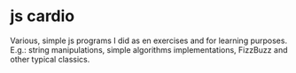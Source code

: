 # js cardio
Various, simple js programs I did as en exercises and for learning purposes.  
E.g.: string manipulations, simple algorithms implementations, FizzBuzz and other  typical classics.

